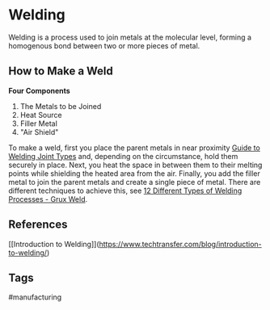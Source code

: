 # Welding 

Welding is a process used to join metals at the molecular level, forming a homogenous bond between two or more pieces of metal.

## How to Make a Weld
**Four Components**
1. The Metals to be Joined  
2. Heat Source  
3. Filler Metal  
4. "Air Shield"  

To make a weld, first you place the parent metals in near proximity [Guide to Welding Joint Types](https://welditu.com/welding/tips/welding-joints-welds/) and, depending on the circumstance, hold them securely in place. Next, you heat the space in between them to their melting points while shielding the heated area from the air. Finally, you add the filler metal to join the parent metals and create a single piece of metal. There are different techniques to achieve this, see [12 Different Types of Welding Processes - Grux Weld](https://www.cruxweld.com/blog/types-of-welding-processes/).

## References
\[[Introduction to Welding]\](https://www.techtransfer.com/blog/introduction-to-welding/)

## Tags
#manufacturing
